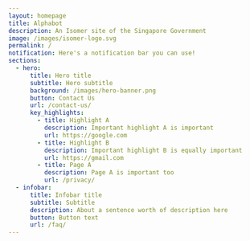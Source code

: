 ```yaml
---
layout: homepage
title: Alphabot
description: An Isomer site of the Singapore Government
image: /images/isomer-logo.svg
permalink: /
notification: Here's a notification bar you can use!
sections:
  - hero:
      title: Hero title
      subtitle: Hero subtitle
      background: /images/hero-banner.png
      button: Contact Us
      url: /contact-us/
      key_highlights:
        - title: Highlight A
          description: Important highlight A is important
          url: https://google.com
        - title: Highlight B
          description: Important highlight B is equally important
          url: https://gmail.com
        - title: Page A
          description: Page A is important too
          url: /privacy/
  - infobar:
      title: Infobar title
      subtitle: Subtitle
      description: About a sentence worth of description here
      button: Button text
      url: /faq/
---
```



